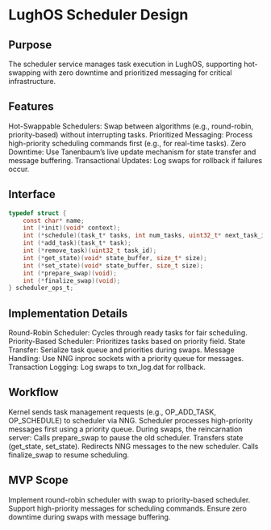 # LughOS Scheduler Design

## Purpose

The scheduler service manages task execution in LughOS, supporting hot-swapping with zero downtime and prioritized messaging for critical infrastructure.

## Features

Hot-Swappable Schedulers: Swap between algorithms (e.g., round-robin, priority-based) without interrupting tasks.
Prioritized Messaging: Process high-priority scheduling commands first (e.g., for real-time tasks).
Zero Downtime: Use Tanenbaum’s live update mechanism for state transfer and message buffering.
Transactional Updates: Log swaps for rollback if failures occur.

## Interface

```c
typedef struct {
    const char* name;
    int (*init)(void* context);
    int (*schedule)(task_t* tasks, int num_tasks, uint32_t* next_task_id);
    int (*add_task)(task_t* task);
    int (*remove_task)(uint32_t task_id);
    int (*get_state)(void* state_buffer, size_t* size);
    int (*set_state)(void* state_buffer, size_t size);
    int (*prepare_swap)(void);
    int (*finalize_swap)(void);
} scheduler_ops_t;
```

## Implementation Details

Round-Robin Scheduler: Cycles through ready tasks for fair scheduling.
Priority-Based Scheduler: Prioritizes tasks based on priority field.
State Transfer: Serialize task queue and priorities during swaps.
Message Handling: Use NNG inproc sockets with a priority queue for messages.
Transaction Logging: Log swaps to txn_log.dat for rollback.

## Workflow

Kernel sends task management requests (e.g., OP_ADD_TASK, OP_SCHEDULE) to scheduler via NNG.
Scheduler processes high-priority messages first using a priority queue.
During swaps, the reincarnation server:
Calls prepare_swap to pause the old scheduler.
Transfers state (get_state, set_state).
Redirects NNG messages to the new scheduler.
Calls finalize_swap to resume scheduling.

## MVP Scope

Implement round-robin scheduler with swap to priority-based scheduler.
Support high-priority messages for scheduling commands.
Ensure zero downtime during swaps with message buffering.
